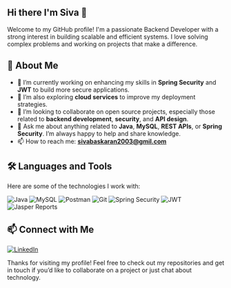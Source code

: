 ## Hi there I'm Siva 👋

Welcome to my GitHub profile! I'm a passionate Backend Developer with a strong interest in building scalable and efficient systems. I love solving complex problems and working on projects that make a difference.

## 🚀 About Me

- 🔭 I’m currently working on enhancing my skills in **Spring Security** and **JWT** to build more secure applications.
- 🌱 I’m also exploring **cloud services** to improve my deployment strategies.
- 👯 I’m looking to collaborate on open source projects, especially those related to **backend development**, **security**, and **API design**.
- 💬 Ask me about anything related to **Java**, **MySQL**, **REST APIs**, or **Spring Security**. I’m always happy to help and share knowledge.
- 📫 How to reach me: **sivabaskaran2003@gmil.com**

## 🛠️ Languages and Tools

Here are some of the technologies I work with:

![Java](https://img.shields.io/badge/Java-ED8B00?style=for-the-badge&logo=java&logoColor=white)
![MySQL](https://img.shields.io/badge/MySQL-4479A1?style=for-the-badge&logo=mysql&logoColor=white)
![Postman](https://img.shields.io/badge/Postman-FF6C37?style=for-the-badge&logo=postman&logoColor=white)
![Git](https://img.shields.io/badge/Git-F05032?style=for-the-badge&logo=git&logoColor=white)
![Spring Security](https://img.shields.io/badge/Spring%20Security-6DB33F?style=for-the-badge&logo=spring-security&logoColor=white)
![JWT](https://img.shields.io/badge/JWT-000000?style=for-the-badge&logo=json-web-tokens&logoColor=white)
![Jasper Reports](https://img.shields.io/badge/Jasper%20Reports-007396?style=for-the-badge&logo=java&logoColor=white)

## 📫 Connect with Me

[![LinkedIn](https://img.shields.io/badge/LinkedIn-%230077B5.svg?style=for-the-badge&logo=linkedin&logoColor=white)](https://www.linkedin.com/in/siva-baskaran-6709212b3/)

Thanks for visiting my profile! Feel free to check out my repositories and get in touch if you’d like to collaborate on a project or just chat about technology.
